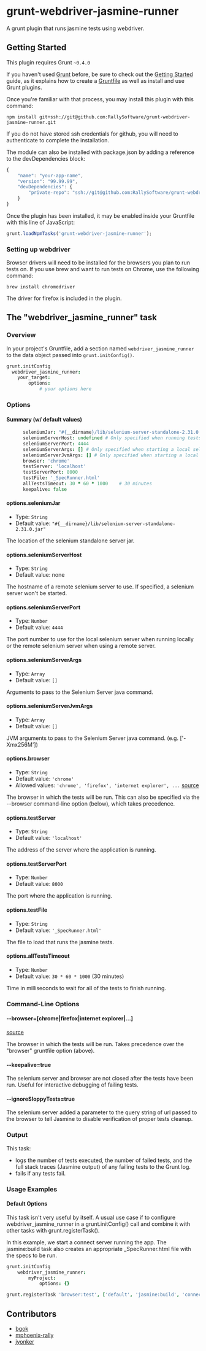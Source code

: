 # grunt-webdriver-jasmine-runner

A grunt plugin that runs jasmine tests using webdriver.

## Getting Started
This plugin requires Grunt `~0.4.0`

If you haven't used [Grunt](http://gruntjs.com/) before, be sure to check out
the [Getting Started](http://gruntjs.com/getting-started) guide, as it explains how to create 
a [Gruntfile](http://gruntjs.com/sample-gruntfile) as well as install and use Grunt plugins.

Once you're familiar with that process, you may install this plugin with this command:

```shell
npm install git+ssh://git@github.com:RallySoftware/grunt-webdriver-jasmine-runner.git
```

If you do not have stored ssh credentials for github, you will need to authenticate
to complete the installation.

The module can also be installed with package.json by adding a reference to the devDependencies block:

```js
{
    "name": "your-app-name",
    "version": "99.99.99",
    "devDependencies": {
        "private-repo": "ssh://git@github.com:RallySoftware/grunt-webdriver-jasmine-runner.git"
    }
}
```

Once the plugin has been installed, it may be enabled inside your Gruntfile with this line of JavaScript:

```js
grunt.loadNpmTasks('grunt-webdriver-jasmine-runner');
```

### Setting up webdriver

Browser drivers will need to be installed for the browsers you plan to run tests on. If you use brew and want to run tests
on Chrome, use the following command:

```brew install chromedriver```

The driver for firefox is included in the plugin.

## The "webdriver_jasmine_runner" task

### Overview
In your project's Gruntfile, add a section named `webdriver_jasmine_runner` to the data object passed 
into `grunt.initConfig()`.

```coffee
grunt.initConfig
  webdriver_jasmine_runner:
    your_target:
        options:
            # your options here
```

### Options

#### Summary (w/ default values)

```coffee
      seleniumJar: "#{__dirname}/lib/selenium-server-standalone-2.31.0.jar" # Only specified when starting a local selenium server
      seleniumServerHost: undefined # Only specified when running tests on a remote selenium server
      seleniumServerPort: 4444
      seleniumServerArgs: [] # Only specified when starting a local selenium server
      seleniumServerJvmArgs: [] # Only specified when starting a local selenium server
      browser: 'chrome'
      testServer: 'localhost'
      testServerPort: 8000
      testFile: '_SpecRunner.html'
      allTestsTimeout: 30 * 60 * 1000    # 30 minutes
      keepalive: false
```

#### options.seleniumJar
- Type: `String`
- Default value: `"#{__dirname}/lib/selenium-server-standalone-2.31.0.jar"`

The location of the selenium standalone server jar.

#### options.seleniumServerHost
- Type: `String`
- Default value: none

The hostname of a remote selenium server to use. If specified, a selenium server won't be started.

#### options.seleniumServerPort
- Type: `Number`
- Default value: `4444`

The port number to use for the local selenium server when running locally or the remote selenium server when using a remote server.

#### options.seleniumServerArgs
- Type: `Array`
- Default value: `[]`

Arguments to pass to the Selenium Server java command.

#### options.seleniumServerJvmArgs
- Type: `Array`
- Default value: `[]`

JVM arguments to pass to the Selenium Server java command. (e.g. ['-Xmx256M'])

#### options.browser
- Type: `String`
- Default value: `'chrome'`
- Allowed values: `'chrome', 'firefox', 'internet explorer', ...`
    [source](http://selenium.googlecode.com/svn/trunk/docs/api/py/_modules/selenium/webdriver/common/desired_capabilities.html)

The browser in which the tests will be run.  This can also be specified via the --browser command-line option (below),
which takes precedence.

#### options.testServer
- Type: `String`
- Default value: `'localhost'`

The address of the server where the application is running.

#### options.testServerPort
- Type: `Number`
- Default value: `8000`

The port where the application is running.

#### options.testFile
- Type: `String`
- Default value: `'_SpecRunner.html'`

The file to load that runs the jasmine tests.

#### options.allTestsTimeout
- Type: `Number`
- Default value: `30 * 60 * 1000` (30 minutes)

Time in milliseconds to wait for all of the tests to finish running.

### Command-Line Options

#### --browser=[chrome|firefox|internet explorer|...]
[source](http://selenium.googlecode.com/svn/trunk/docs/api/py/_modules/selenium/webdriver/common/desired_capabilities.html)

The browser in which the tests will be run.  Takes precedence over the "browser" gruntfile option (above).

#### --keepalive=true

The selenium server and browser are not closed after the tests have been run.  Useful for interactive
debugging of failing tests.

#### --ignoreSloppyTests=true

The selenium server added a parameter to the query string of url passed to the browser to tell Jasmine to disable
verification of proper tests cleanup.

### Output

This task:
- logs the number of tests executed, the number of failed tests, and the full stack traces (Jasmine output)
of any failing tests to the Grunt log.  
- fails if any tests fail.

### Usage Examples

#### Default Options
This task isn't very useful by itself. A usual use case if to configure webdriver_jasmine_runner in a 
grunt.initConfig() call and combine it with other tasks with grunt.registerTask().

In this example, we start a connect server running the app.  The jasmine:build task also creates an appropriate 
_SpecRunner.html file with the specs to be run.

```coffee
grunt.initConfig
    webdriver_jasmine_runner:
        myProject:
            options: {}

grunt.registerTask 'browser:test', ['default', 'jasmine:build', 'connect', 'webdriver_jasmine_runner']
```

## Contributors
- [bgok](https://github.com/bgok)
- [mphoenix-rally](https://github.com/mphoenix-rally)
- [jyonker](https://github.com/jyonker)

